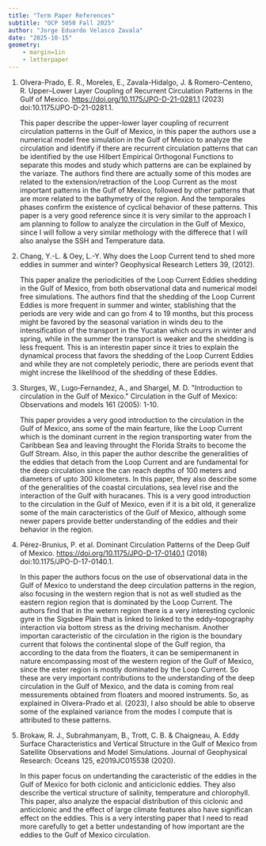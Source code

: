 ```yaml
---
title: "Term Paper References"
subtitle: "OCP 5050 Fall 2025"
author: "Jorge Eduardo Velasco Zavala"
date: "2025-10-15"
geometry: 
    - margin=1in
    - letterpaper
---
```

1. Olvera-Prado, E. R., Moreles, E., Zavala-Hidalgo, J. & Romero-Centeno, R. Upper–Lower Layer Coupling of Recurrent Circulation Patterns in the Gulf of Mexico. https://doi.org/10.1175/JPO-D-21-0281.1 (2023) doi:10.1175/JPO-D-21-0281.1.

    This paper describe the upper-lower layer coupling of recurrent circulation patterns in the Gulf of Mexico, in this paper the authors use a numerical model free simulation in the Gulf of Mexico to analyze the circulation and identify if there are recurrent circulation patterns that can be identified by the use Hilbert Empirical Orthogonal Functions to separate this modes and study which patterns are can be explained by the variaze. The authors find there are actually some of this modes are related to the extension/retraction of the Loop Current as the most important patterns in the Gulf of Mexico, followed by other patterns that are more related to the bathymetry of the region. And the temporales phases confirm the existence of cyclical behavior of these patterns. This paper is a very good reference since it is very similar to the approach I am planning to follow to analyze the circulation in the Gulf of Mexico, since I will follow a very similar methology with the differece that I will also analyse the SSH and Temperature data.

2. Chang, Y.-L. & Oey, L.-Y. Why does the Loop Current tend to shed more eddies in summer and winter? Geophysical Research Letters 39, (2012).

    This paper analize the periodicities of the Loop Current Eddies shedding in the Gulf of Mexico, from both observational data and numerical model free simulations. The authors find that the shedding of the Loop Current Eddies is more frequent in summer and winter, stablishing that the periods are very wide and can go from 4 to 19 months, but this process might be favored by the seasonal variation in winds deu to the intensification of the transport in the Yucatan which ocurrs in winter and spring, while in the summer the transport is weaker and the shedding is less frequent. This is an interestin paper since it tries to explain the dynamical process that favors the shedding of the Loop Current Eddies and while they are not completely periodic, there are periods event that might increse the likelihood of the shedding of these Eddies.

3. Sturges, W., Lugo‐Fernandez, A., and Shargel, M. D. "Introduction to circulation in the Gulf of Mexico." Circulation in the Gulf of Mexico: Observations and models 161 (2005): 1-10.

    This paper provides a very good introduction to the circulation in the Gulf of Mexico, ans some of the main fearture, like the Loop Current which is the dominant current in the region transporting water from the Caribbean Sea and leaving throught the Florida Straits to become the Gulf Stream. Also, in this paper the author describe the generalities of the eddies that detach from the Loop Current and are fundamental for the deep circulation since the can reach depths of 100 meters and diameters of upto 300 kilometers. In this paper, they also describe some of the generalities of the coastal circulations, sea level rise and the interaction of the Gulf with huracanes. This is a very good introduction to the circulation in the Gulf of Mexico, even if it is a bit old, it generalize some of the main caracteristics of the Gulf of Mexico, although some newer papers provide better understanding of the eddies and their behavior in the region.

4. Pérez-Brunius, P. et al. Dominant Circulation Patterns of the Deep Gulf of Mexico. https://doi.org/10.1175/JPO-D-17-0140.1 (2018) doi:10.1175/JPO-D-17-0140.1.

    In this paper the authors focus on the use of observational data in the Gulf of Mexico to understand the deep circulation patterns in the region, also focusing in the western region that is not as well studied as the eastern region region that is dominated by the Loop Current. The authors find that in the wetern region there is a very interesting cyclonic gyre in the Sigsbee Plain that is linked to linked to the eddy–topography interaction via bottom stress as the driving mechanism. Another importan caracteristic of the circulation in the rigion is the boundary current that folows the continental slope of the Gulf region, tha according to the data from the floaters, it can be semipermanent in nature encompassing most of the western region of the Gulf of Mexico, since the ester region is mostly dominated by the Loop Current. So these are very important contributions to the understanding of the deep circulation in the Gulf of Mexico, and the data is coming from real messurements obtained from floaters and moored instruments. So, as explained in Olvera-Prado et al. (2023), I also should be able to observe some of the explained variance from the modes I compute that is attributed to these patterns.

5. Brokaw, R. J., Subrahmanyam, B., Trott, C. B. & Chaigneau, A. Eddy Surface Characteristics and Vertical Structure in the Gulf of Mexico from Satellite Observations and Model Simulations. Journal of Geophysical Research: Oceans 125, e2019JC015538 (2020).

    In this paper focus on undertanding the caracteristic of the eddies in the Gulf of Mexico for both ciclonic and anticiclonic eddies. They also describe the vertical structure of salinity, temperature and chlorophyll. This paper, also analyze the espacial distribution of this ciclonic and anticiclonic and the effect of large climate features also have significan effect on the eddies. This is a very intersting paper that I need to read more carefully to get a better undestanding of how important are the eddies to the Gulf of Mexico circulation. 